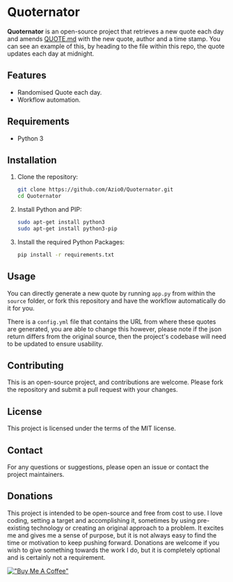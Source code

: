 # Quoternator

**Quoternator** is an open-source project that retrieves a new quote each day and amends [QUOTE.md](QUOTE.md) with the new quote, author and a time stamp. You can see an example of this, by heading to the file within this repo, the quote updates each day at midnight.

## Features

- Randomised Quote each day.
- Workflow automation.

## Requirements

- Python 3

## Installation

1. Clone the repository:
   ```bash
   git clone https://github.com/Azio0/Quoternator.git
   cd Quoternator
   ```
2. Install Python and PIP:
   ```bash
   sudo apt-get install python3
   sudo apt-get install python3-pip
   ```
4. Install the required Python Packages:
   ```bash
   pip install -r requirements.txt
   ```

## Usage

You can directly generate a new quote by running ```app.py``` from within the ```source``` folder, or fork this repository and have the workflow automatically do it for you. 

There is a ```config.yml``` file that contains the URL from where these quotes are generated, you are able to change this however, please note if the json return differs from the original source, then the project's codebase will need to be updated to ensure usability.

## Contributing

This is an open-source project, and contributions are welcome. Please fork the repository and submit a pull request with your changes.

## License

This project is licensed under the terms of the MIT license.

## Contact

For any questions or suggestions, please open an issue or contact the project maintainers.

## Donations

This project is intended to be open-source and free from cost to use. I love coding, setting a target and accomplishing it, sometimes by using pre-existing technology or creating an original approach to a problem. It excites me and gives me a sense of purpose, but it is not always easy to find the time or motivation to keep pushing forward. Donations are welcome if you wish to give something towards the work I do, but it is completely optional and is certainly not a requirement.

[!["Buy Me A Coffee"](https://www.buymeacoffee.com/assets/img/custom_images/orange_img.png)](https://www.buymeacoffee.com/azio0)
